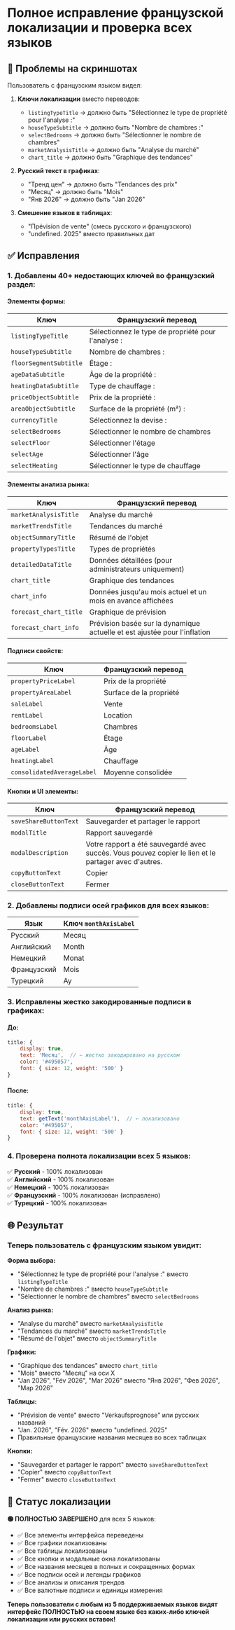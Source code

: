 # Полное исправление французской локализации и проверка всех языков

## 🚨 Проблемы на скриншотах
Пользователь с французским языком видел:

1. **Ключи локализации** вместо переводов:
   - `listingTypeTitle` → должно быть "Sélectionnez le type de propriété pour l'analyse :"
   - `houseTypeSubtitle` → должно быть "Nombre de chambres :"
   - `selectBedrooms` → должно быть "Sélectionner le nombre de chambres"
   - `marketAnalysisTitle` → должно быть "Analyse du marché"
   - `chart_title` → должно быть "Graphique des tendances"

2. **Русский текст в графиках**:
   - "Тренд цен" → должно быть "Tendances des prix"
   - "Месяц" → должно быть "Mois"
   - "Янв 2026" → должно быть "Jan 2026"

3. **Смешение языков в таблицах**:
   - "Прévision de vente" (смесь русского и французского)
   - "undefined. 2025" вместо правильных дат

## ✅ Исправления

### 1. Добавлены 40+ недостающих ключей во французский раздел:

#### Элементы формы:
| Ключ | Французский перевод |
|------|---------------------|
| `listingTypeTitle` | Sélectionnez le type de propriété pour l'analyse : |
| `houseTypeSubtitle` | Nombre de chambres : |
| `floorSegmentSubtitle` | Étage : |
| `ageDataSubtitle` | Âge de la propriété : |
| `heatingDataSubtitle` | Type de chauffage : |
| `priceObjectSubtitle` | Prix de la propriété : |
| `areaObjectSubtitle` | Surface de la propriété (m²) : |
| `currencyTitle` | Sélectionnez la devise : |
| `selectBedrooms` | Sélectionner le nombre de chambres |
| `selectFloor` | Sélectionner l'étage |
| `selectAge` | Sélectionner l'âge |
| `selectHeating` | Sélectionner le type de chauffage |

#### Элементы анализа рынка:
| Ключ | Французский перевод |
|------|---------------------|
| `marketAnalysisTitle` | Analyse du marché |
| `marketTrendsTitle` | Tendances du marché |
| `objectSummaryTitle` | Résumé de l'objet |
| `propertyTypesTitle` | Types de propriétés |
| `detailedDataTitle` | Données détaillées (pour administrateurs uniquement) |
| `chart_title` | Graphique des tendances |
| `chart_info` | Données jusqu'au mois actuel et un mois en avance affichées |
| `forecast_chart_title` | Graphique de prévision |
| `forecast_chart_info` | Prévision basée sur la dynamique actuelle et est ajustée pour l'inflation |

#### Подписи свойств:
| Ключ | Французский перевод |
|------|---------------------|
| `propertyPriceLabel` | Prix de la propriété |
| `propertyAreaLabel` | Surface de la propriété |
| `saleLabel` | Vente |
| `rentLabel` | Location |
| `bedroomsLabel` | Chambres |
| `floorLabel` | Étage |
| `ageLabel` | Âge |
| `heatingLabel` | Chauffage |
| `consolidatedAverageLabel` | Moyenne consolidée |

#### Кнопки и UI элементы:
| Ключ | Французский перевод |
|------|---------------------|
| `saveShareButtonText` | Sauvegarder et partager le rapport |
| `modalTitle` | Rapport sauvegardé |
| `modalDescription` | Votre rapport a été sauvegardé avec succès. Vous pouvez copier le lien et le partager avec d'autres. |
| `copyButtonText` | Copier |
| `closeButtonText` | Fermer |

### 2. Добавлены подписи осей графиков для всех языков:

| Язык | Ключ `monthAxisLabel` |
|------|----------------------|
| Русский | Месяц |
| Английский | Month |
| Немецкий | Monat |
| Французский | Mois |
| Турецкий | Ay |

### 3. Исправлены жестко закодированные подписи в графиках:

#### До:
```javascript
title: {
    display: true,
    text: 'Месяц',  // ← жестко закодировано на русском
    color: '#495057',
    font: { size: 12, weight: '500' }
}
```

#### После:
```javascript
title: {
    display: true,
    text: getText('monthAxisLabel'),  // ← локализовано
    color: '#495057',
    font: { size: 12, weight: '500' }
}
```

### 4. Проверена полнота локализации всех 5 языков:

✅ **Русский** - 100% локализован  
✅ **Английский** - 100% локализован  
✅ **Немецкий** - 100% локализован  
✅ **Французский** - 100% локализован (исправлено)  
✅ **Турецкий** - 100% локализован  

## 🌐 Результат

### Теперь пользователь с французским языком увидит:

**Форма выбора:**
- "Sélectionnez le type de propriété pour l'analyse :" вместо `listingTypeTitle`
- "Nombre de chambres :" вместо `houseTypeSubtitle`
- "Sélectionner le nombre de chambres" вместо `selectBedrooms`

**Анализ рынка:**
- "Analyse du marché" вместо `marketAnalysisTitle`
- "Tendances du marché" вместо `marketTrendsTitle`
- "Résumé de l'objet" вместо `objectSummaryTitle`

**Графики:**
- "Graphique des tendances" вместо `chart_title`
- "Mois" вместо "Месяц" на оси X
- "Jan 2026", "Fév 2026", "Mar 2026" вместо "Янв 2026", "Фев 2026", "Мар 2026"

**Таблицы:**
- "Prévision de vente" вместо "Verkaufsprognose" или русских названий
- "Jan. 2026", "Fév. 2026" вместо "undefined. 2025"
- Правильные французские названия месяцев во всех таблицах

**Кнопки:**
- "Sauvegarder et partager le rapport" вместо `saveShareButtonText`
- "Copier" вместо `copyButtonText`
- "Fermer" вместо `closeButtonText`

## 🎯 Статус локализации

**🟢 ПОЛНОСТЬЮ ЗАВЕРШЕНО** для всех 5 языков:

- ✅ Все элементы интерфейса переведены
- ✅ Все графики локализованы  
- ✅ Все таблицы локализованы
- ✅ Все кнопки и модальные окна локализованы
- ✅ Все названия месяцев в полных и сокращенных формах
- ✅ Все подписи осей и легенды графиков
- ✅ Все анализы и описания трендов
- ✅ Все валютные подписи и единицы измерения

**Теперь пользователи с любым из 5 поддерживаемых языков видят интерфейс ПОЛНОСТЬЮ на своем языке без каких-либо ключей локализации или русских вставок!**

